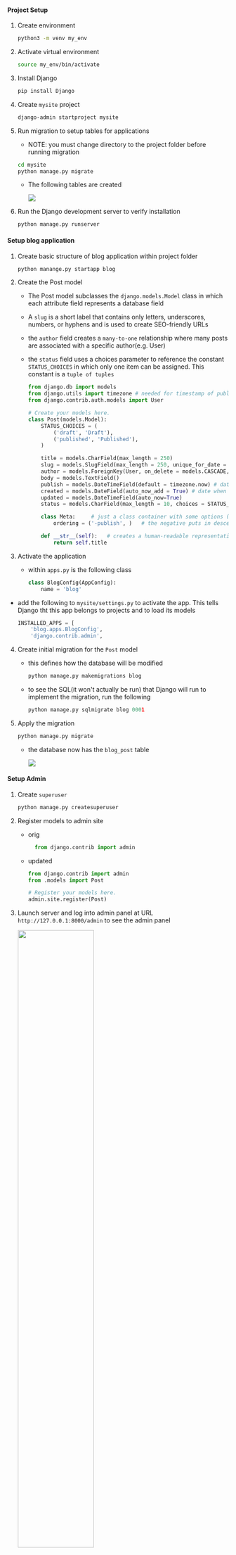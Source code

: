 #### Project Setup

1) Create environment

    ~~~ bash
    python3 -m venv my_env
    ~~~

3) Activate virtual environment

    ~~~ bash
    source my_env/bin/activate
    ~~~

4) Install Django

    ~~~ bash
    pip install Django
    ~~~


5) Create `mysite` project

    ~~~ bash
    django-admin startproject mysite
    ~~~

6) Run migration to setup tables for applications

    - NOTE: you must change directory to the project folder before running migration

    ~~~ bash
    cd mysite
    python manage.py migrate
    ~~~

    - The following tables are created

        <img src = "First_Migration_.png"/> 

7) Run the Django development server to verify installation

    ~~~ bash
    python manage.py runserver
    ~~~

#### Setup blog application

1) Create basic structure of blog application within project folder

    ~~~ py
    python manange.py startapp blog 
    ~~~

2) Create the Post model
   - The Post model subclasses the `django.models.Model` class in which each attribute field represents a database field
   - A `slug` is a short label that contains only letters, underscores, numbers, or hyphens and is used to create SEO-friendly URLs
   - the `author` field creates a `many-to-one` relationship where many posts are associated with a specific author(e.g. User)
   - the `status` field uses a choices parameter to reference the constant `STATUS_CHOICES` in which only one item can be assigned. This constant is a `tuple of tuples`

        ~~~ py
        from django.db import models
        from django.utils import timezone # needed for timestamp of publish, created, & updated attributes
        from django.contrib.auth.models import User

        # Create your models here.
        class Post(models.Model):
            STATUS_CHOICES = (
                ('draft', 'Draft'),
                ('published', 'Published'),
            )

            title = models.CharField(max_length = 250)
            slug = models.SlugField(max_length = 250, unique_for_date = 'publish')
            author = models.ForeignKey(User, on_delete = models.CASCADE, related_name = 'blog_posts')
            body = models.TextField()
            publish = models.DateTimeField(default = timezone.now) # date with timezone info
            created = models.DateField(auto_now_add = True) # date when post initially created
            updated = models.DateTimeField(auto_now=True)
            status = models.CharField(max_length = 10, choices = STATUS_CHOICES, default = 'draft')

            class Meta:     # just a class container with some options (metadata)
                ordering = ('-publish', )   # the negative puts in descending order from most recently published

            def __str__(self):   # creates a human-readable representation of the object
                return self.title
        ~~~

3) Activate the application

    - within `apps.py` is the following class

        ~~~ py
        class BlogConfig(AppConfig):
            name = 'blog'
        ~~~

- add the following to `mysite/settings.py` to activate the app. This tells Django tht this app belongs to projects and to load its models

    ~~~ py
    INSTALLED_APPS = [
        'blog.apps.BlogConfig',
        'django.contrib.admin',
    ~~~

4) Create initial migration for the `Post` model 

    - this defines how the database will be modified
     
        ~~~ py
        python manage.py makemigrations blog
        ~~~

    - to see the SQL(it won't actually be run) that Django will run to implement the migration, run the following

       ~~~ py
       python manage.py sqlmigrate blog 0001
       ~~~


5) Apply the migration

    ~~~ py
    python manage.py migrate
    ~~~

    - the database now has the `blog_post` table

        <img src = "Post_model_Migration.png"/>


#### Setup Admin

1) Create `superuser`

    ~~~ py
    python manage.py createsuperuser
    ~~~

2) Register models to admin site

    - orig

        ~~~ py
          from django.contrib import admin
        ~~~

    - updated 
        ~~~ py
        from django.contrib import admin
        from .models import Post

        # Register your models here.
        admin.site.register(Post)
        ~~~
    
3) Launch server and log into admin panel at URL `http://127.0.0.1:8000/admin` to see the admin panel

    <img src = "Admin_panel.png" width = "60%"/>

4) Select Add post and note timezone message

    - message varies depending on your actual timezone

        <img src = "Addpost_timezone_message.png" width = "50%"/>

        - this can be resolved by modifying `TIME_ZONE` in `settings.py` to your actual timezone

        - before

            ~~~ py
            TIME_ZONE = 'UTC'
            ~~~

        - after

            ~~~ py
            TIME_ZONE = 'America/Chicago'
            ~~~

    - However, modifying `TIME_ZONE` can cause issues with Daylight Savings Time. It is recommended to use `UTC` time in the database and convert to `local time` for user interactions. <a href = "https://docs.djangoproject.com/en/3.0/topics/i18n/timezone"> see Time zones Django documentation</a>  

#### Customize admin model

1) Add the following model to `admin.py`

    - note the `admin options` 
        
        -  <a href = "https://docs.djangoproject.com/en/3.0/ref/contrib/admin/"> Django admin options </a>

        ~~~ py
        from django.contrib import admin
        from .models import Post

        # Register your models here.
        # admin.site.register(Post)

        # Custom models 
        @admin.register(Post)   # decorator performs same as admin.site.register(Post)
        class PostAdmin(admin.ModelAdmin):
           list_display = ('title', 'slug', 'author', 'publish', 'status')
           list_filter = ('status', 'created', 'publish', 'author')
           search_fields = ('title', 'body')
           prepopulated_fields = {'slug': ('title',)}
           raw_id_fields = ('author',)
           date_hierarchy = 'publish'
           ordering = ('status', 'publish')
        ~~~

#### Create list & detail views

1) Add the following views

    ~~~ py
    from django.shortcuts import render, get_object_or_404
    from .models import Post

    # Create your views here.
    def post_list(request):
        posts = Post.published.all()
        return render(request, 'blog/post/list.html', {'posts': posts})


    def post_detail(request, year, month, day, post):
        post = get_object_or_404(Post, 
            slug = post, 
            status = 'published', 
            publish__year = year,
            publish__month = month,
            publish__day = day)    

        return render(request, 'blog/post/detail.html', {'post': post}) 
    ~~~

2) Add URL patterns for views in the blog app

    - this maps URLs to views
    - the first pattern does not have arguments
    - the second pattern take four arguments
    - angle brackets are used to capture values from a URL as a strings
    - `path converters` are used to capture values. For example, <int:year> looks for a int parameter and returns an integer.  Likewise, <slug:post> matches a slug string
    - <a href = "https://docs.djangoproject.com/en/3.0/topics/http/urls/#path-converters"> Django path converters</a>
    - `name` maps the view
        ~~~ py
        from django.urls import path
        from . import views

        app_name = 'blog'

        urlpatterns = [
            # post views
            path('', views.post_list, name = 'post_list'),
            path('<int:year>/<int:month>/<int:day>/<slug:post>/', views.post_detail, name = 'post_detail'),
            
        ]
        ~~~

3) Update the project `urls.py`

    - add the `include` import

    - add the following to the `urlpatterns` variable

    - the `namespace` blog allow precise reversing of `names URL patterns`

        ~~~ py

        from django.urls import path, include

        urlpatterns = [
            path('admin/', admin.site.urls),
            path('blog/', include('blog.urls', namespace = 'blog')),

        ]

        ~~~

#### Implement Canonical URLs for models

    - Canonical means `preferred` and is a unique URL
    - the `reverse` method allows URLs to be built using their name and also allows passing additional parameters

    - Add the following to `models.py`
    - import `reverse`

        ~~~ py
        from django.urls import reverse
        ~~~

    - create `get_absolute_url` method to link to specific posts

        ~~~ py

        def get_absolute_url(self):
            return reverse("blog:post_detail",   # define args next, kwargs can also be implmented
                             args=[self.publish.year,
                                   self.publish.month,
                                   self.publish.day,
                                   self.slug ])
        
        ~~~

#### Update the models
    - import `reverse`

        ~~~ py
        from django.urls import reverse
        ~~~

    - 

#### Create templates for the views    

1) Set up the following folders and files inside the `blog` app

    <img src = 'template_structure.png'/>

   - use template tags, template variables, and template filters to create templates

2) Create the `base.html` template

    - utilizes `static files`

        ~~~ html
        {% load static %}
        <!DOCTYPE html>
        <html>
            <head>
               <title>{% block title %} {% endblock %} </title>
               <link href = "{% static "css/blog.css"%}" rel = "stylesheet">
            </head>

            <body>

                <div id = "content">
                    {% block content %}

                    {% endblock %}

                </div>

                <div id = "sidebar">
                    <h2> My blog </h2>
                    <p> This is my blog </p>

                </div>

            </body>

        </html>
        ~~~

3) Create the `list.html`template

    - `extends` allows this template to inherit from the `base.html` file
    - Two template filters are applied in the body of the post

        ~~~ html
        {% extends "blog/base.html" %}

        {% block title %} My Blog {% endblock %}

        {% block content %}
            <h1> My Blog! </h1>

            {% for post in posts %}
                <h2>
                    <a href = "{{ post.get_absolute_url }}">
                        {{ post.title }}
                    </a>
                </h2>

                <p class = "date">
                    Published {{ post.publish }} by {{ post.author }}
                </p>

                {{ post.body|truncatewords:30|linebreaks}}

            {% endfor %}

        {%endblock%}
        ~~~

4) Create `detail.html` template

    ~~~ html
    {% extends "blog/base.html" %}

    {% block title %} {{ post.title }} {% endblock %}

    {% block content %}
        <h1> {{post.title}} </h1>
        <p class = "date">
            Published {{post.publish}} by {{post.author}}
        </p>

        {{post.body|linebreaks}}
    {% endblock %} 
    ~~~

#### Add Pagination

1) In `views.py` add the following import

    ~~~ py
    from django.core.paginator import Paginator, EmptyPage, PageNotAnInteger
    ~~~

2) Within `template\blog` create `pagination.html` template

    ~~~ html
    <div class = "pagination">
        <span class = "step-links">
        {% if page.has_previous %}
            <a href = "?page = {{ page.previous_page_number }}">Previous</a>
        {% endif %}

            <span class = "current">
                Page {{page.number}} of {{page.paginator.num_pages}}. 
            </span>

            {% if page.has_next %}
                <a href = "?page={{page.next_page_number }}">Next</a>
            {%endif%}
        </span>
    </div>
    ~~~

3) Within the `list.html` template, add the following to refer to the pagination template

    ~~~ html
    ...
    {% endfor %}

        {% include "pagination.html" with page=posts %}

    {%endblock%}
    ~~~

#### Using Class-based views

- Views are implemented as Python objects instead of functions

1) Add `from django.views.generic import ListView` to `views.py`

2) Create the following class-based view in `views.py`

- The following two lines are analogous and create the queryset

    ~~~ py
        model = Post
        # queryset = Post.published.all()
    ~~~

- Although `object_list` is generically created for the query results, using `context_object_name` makes your code easier to follow

    ~~~ py
    class PostListView(ListView):
        model = Post
        # queryset = Post.published.all()
        context_object_name = 'posts'
        paginate_by = 3
        template_name = 'blog/post/list.html'
    ~~~

3) Modify `blog\urls.py` to use the `PostListView` class

    ~~~ py
    urlpatterns = [
        # post views
        # path('', views.post_list, name = 'post_list'),
        path('', views.PostListView.as_view(), name = 'post_list'),
        ...
    ~~~

4) Update the `list.html` file to receive an obj

    - NOTE: you must not put any spaces within `page=page_obj`

        ~~~ html
            {% endfor %}

            <!--  {% include "pagination.html" with page=posts %} -->
            {% include "pagination.html" with page=page_obj %}
        {%endblock%}

        ~~~

5) Add a link to return to the main blogs page

    ~~~ html
    <a href = '/blog'> return to all blogs </a>
    ~~~

### Adding Forms to blog

1) Create a `forms.py` file inside the blog app

    - this subclassess the base Form class
    - the CharField typicially renders as a HTML `input` element
    - `widget = forms.Textarea` overrides this and renders as an HTML `textarea` element
    - email validation is done on anything with `EmailField()`
    - <a href = 'https://docs.djangoproject.com/en/3.0/ref/forms/fields/'> Django Form Fields documentation </a>

        ~~~ py
        from django import forms

        class EmailPostForm(forms.Form):
           name = forms.CharField(max_length = 25)
           email = forms.EmailField()
           to = forms.EmailField()
           comments = forms.CharField(required = False, widget = forms.Textarea)
        ~~~

2) Create a view for the form

    - add the `EmailPostForm` import to `views.py`

    ~~~ py
    from .forms import EmailPostForm
    ~~~

    - Add the `post_share` view

    - it has both `request` & `post_id` as parameters
    - `get_object_or_404` verifies that post has `published status`
    - the same view is used for initial blank forms as well as forms with submitted data
    - a `GET` request indicates an empty form has to be displayed
    - a `POST` request indicates that valid form data has been submitted for the form to process
    - `request.method = POST` distinguishes between these two scenarios

#### Sending emails with Django

1) Django will write emails to the console if this is added to `settings.py`

    ~~~ py
    EMAIL_BACKEND = 'django.core.mail.backends.console.EmailBackend'
    ~~~

2) To use the SMTP server for `gmail`, add the following with a valid `gmail` account
   
    - IMPORTANT !! You can hide this info from tracking this sensitive info in github by going into the directory and issuing the following command to halt tracking changes on settings.py
    - TLS is a cryptographic protocol that provides end-to-end security of data sent between applications over the Internet.
    - 
        ~~~ bash
        git update-index --assume-unchanged settings.py
        ~~~

        NOTE - This will restore tracking changes !
        ~~~ bash
        git update-index --no-assume-unchanged settings.py
        ~~~

        ~~~ py
        EMAIL_HOST = 'smtp.gmail.com'
        EMAIL_HOST_USER = 'valid_gmail_account@gmail.com'
        EMAIL_HOST_PASSWORD = 'password for the account'
        EMAIL_PORT = 587
        EMAIL_USE_TLS = True
        ~~~

3) Modify `views.py`

    - import send_mail

        ~~~ py
        from django.core.mail import send_mail
        ~~~

    - modify `post_share` in `views.py`
        - A URI (Uniform Resource Identifier) is a string that refers to a resource such as a URL
        - get_absolute_url() method to tell Django how to calculate the canonical URL for an object. To callers, this method should appear to return a string that can be used to refer to the object over HTTP.
        - an example of cd is `cd is {'name': 'ME', 'email': 'sktestdjango@gmail.com', 'to': 'sktestdjango@gmail.com', 'comments': 'Some comment'}`

            ~~~ py
            def post_share(request, post_id):
                # Retrieve post by ID
                post = get_object_or_404(Post, id = post_id, status = "published")
                sent = False

                if request.method == 'POST':
                    # form was submitted with data
                    form = EmailPostForm(request.POST)
                    if form.is_valid():
                        # Form fields passed validation
                        cd = form.cleaned_data 
                        # ... send email
                        post_url = request.build_absolute_uri(post.get_absolute_url())
                        subject = f"{cd['name']} recommends you read " f"{post.title}"
                        message = f"Read {post.title} at {post_url} \n\n" f"{cd['name']}\'s comments: {cd['comments']}"
                        send_mail(subject, message, 'sktestdjango@gmail.com', [cd['to']])
                        sent = True

                else:  # show blank form
                    form = EmailPostForm()

                context = {'post': post, 'form': form, 'sent': sent}

                return render(request, 'blog/post/share.html', context)  
            ~~~

4) Add the path in `/blogs/urls.py`    

    ~~~ py
    urlpatterns = [
        # post views
        # path('', views.post_list, name = 'post_list'),
        path('', views.PostListView.as_view(), name = 'post_list'),
        path('<int:year>/<int:month>/<int:day>/<slug:post>/', views.post_detail, name = 'post_detail'),
        path('<int:post_id>/share/', views.post_share, name = 'post_share'),
    ]
    ~~~

5) Create the `share` template inside `blog/post`

    ~~~ html
    {% extends "blog/base.html" %}

    {% block title %} Share a post {% endblock %}

    {% block content %}
        {% if sent %}
            <h1> E-mail successfully sent </h1>
            <p> 
                "{{ post.title}}" was successfully sent to {{ form.cleaned_data.to}}.
            </p>
        {% else %}
            <h1> Share "{{ post.title }}" by e-mail </h1>
            <form method = "post">
            <!-- Example data that is looped in
            cd is {'name': 'ME', 'email': 'sktestdjango@gmail.com', 'to': 'sktestdjango@gmail.com', 'comments': 'DEBUG test AGAIN'}  -->    
                
                {% for field in form%}
                    <div>
                        {{ field.errors }}
                        {{ field.label_tag }} {{ field }}
                    </div>
                {% endfor %}
                {% csrf_token %}
                <input type = "submit" value = "Send e-mail">
            </form>
        {% endif %}    

    {% endblock %}

    ~~~

#### Comment functionality

1) Add a model for storing comments

    - The `ForeignKey` associates one `Post` to many `Commments`
    - this is a `one-to-many` relationship
    - the `related_name` attribute allows retrieval  all of a post's comments using `post.comments.all()`
    - If `related_name` was not defined, Django would use `comment_set` instead
    - Generally, `related_name` is the name to use for the relation from the related object back to this one
    - the `active` attribute allows for comments to be turned off(e.g. hidden)

        ~~~ py
        class Comment(models.Model):
            post = models.ForeignKey(Post, on_delete=models.CASCADE, related_name='comments')
            name = models.CharField(max_length=80)
            email = models.EmailField()
            body = models.TextField()
            created = models.DateTimeField(auto_now_add = True)
            updated = models.DateTimeField(auto_now=True)
            active = models.BooleanField(default = True)

            class Meta:  # just a class container with some options (metadata)
               ordering: ('created',)

            def __str__(self):
               return f'Comment by {self.name} on {self.post}' 
        ~~~

2) Create a new migration in terminal of the virtual environment

    ~~~ bash
    python manage.py makemigrations blog
    ~~~

3) Run the migration

    ~~~ bash
    python manage.py migrate
    ~~~

4) Register model with the admin interface in `admin.py`

    - include the `Comment` import

    - add the custom Model

        ~~~ py
        @admin.register(Comment)
        class CommentAdmin(admin.ModelAdmin):
           list_display = ('name', 'email', 'post', 'created', 'active' )
           list_filter = ('active', 'created', 'updated')
           search_fields = ('name', 'email', 'body')
        ~~~

5) Modify `forms.py` to allow dynamically built forms from `Comment` model

    - include the `Comment` import

    - add the following class

        ~~~ py
        class CommentForm(forms.ModelForm):
            class Meta:
                model = Comment
                fields = ('name', 'email', 'body')
        ~~~

6) Modify the `post_detail` view    

    - import the `Comment` model and `CommentForm`

        ~~~ py
        from .models import Post, Comment
        from .forms import EmailPostForm, CommentForm
        ~~~

        ~~~ py
        def post_detail(request, year, month, day, post):
            post = get_object_or_404(Post, 
                                   slug = post, 
                                   status = 'published', 
                                   publish__year = year,
                                   publish__month = month,
                                   publish__day = day)    



            # list of active comments for this post
            comments = post.comments.filter(active = True)

            new_comment = None

            if request.method == 'POST':
                # A comment was posted
                comment_form = CommentForm( data=request.POST )

                if comment_form.is_valid():
                    # create comment obj but do not save to database yet
                    new_comment = comment_form.save(commit = False)
                    # Assign current post to comment
                    new_comment.post = post
                    # Save the comment to the database
                    new_comment.save()

            else:  # provide blank comment form
                comment_form = CommentForm()


            context = {'post': post, 'comments': comments, 
                      'new_comment': new_comment, 'comment_form': comment_form }

            return render(request, 'blog/post/detail.html', context) 
        ~~~

7) Add comments to `post_detail` template content block

    ~~~ py
        {% with comments.count as total_comments %}
            <h2>
                {{ total_comments }} comment {{ total_comments|pluralize }}
            </h2>
        {% endwith %}  

        {% for comment in comments %}
                <div class = "comment">
                    <p clss = "info">
                        Comment {{ forloop.counter }} by {{ comment.name }}
                    </p>
                    {{ comment.body|linebreaks }}
                </div>
            {% empty %}
                <p> There are no comments yet </p>    
            {% endfor %}
        {% if new_comment %}
            <h2> Your comment has been added </h2>
        {% else %}
            <h2> Add a new comment </h2>
            <form method = 'post'>
                {{ comment_form.as_p }}
                {% csrf_token %}
                <p>
                    <input type = "submit" value = "Add Comment">
                </p>
            </form>


        {% endif %}
    ~~~
   
8) Move `return to all blogs` link to below `Share this post link`

    ~~~ html
        <p>
            <a href = "{% url "blog:post_share" post.id %}"> Share this post <a/>
        </p>

        <p>
            <a href = '/blog'> return to all blogs </a>
        </p>

    ~~~

#### Add tagging functionality

1) Utilize the 3rd party app `django-taggit`

    - from virtual environment in terminal run

        ~~~ bash
        pip install django_taggit
        ~~~

 2) Add the app to `INSTALLED_APPS` in `settings.py`

    ~~~ py
    ...
    INSTALLED_APPS = [
        'blog.apps.BlogConfig',
        'taggit',
        'django.contrib.admin',
    ...
    ~~~

 3) Add `taggit` to `models.py`

    - import taggit

        ~~~ py
        from taggit.managers import TaggableManager
        ~~~

    - append to the `Post` model
    - the `tags` manager allows adding, retreiving, &  removal of tags from `Post` objects
        ~~~ py
        tags = TaggableManager()
        ~~~

4) Create a migration for the changes to `model.py`

    ~~~ py
    python manage.py makemigrations blog
    ~~~ 

5) Run migration

    ~~~ py
    python manage.py migrate
    ~~~

6) Modify the `list` template to display tags

    - the `join` template filter
    - <a href = "https://docs.djangoproject.com/en/3.0/ref/templates/builtins/#filter"> Django template filters </a>

        ~~~ py
            ...
            {{ post.title }}

            <p class = 'tags'> Tags: {{ post.tags.all|join:", " }}</p>
            ...
    ~~~

7) Modify `views.py` to allow listing of posts with a specific tag

    - import `Tag` model

        ~~~ py
            from taggit.models import Tag
        ~~~

    - modify `post_list` view to filter posts by tag

        ~~~ py
            def post_list(request, tag_slug = None):
                object_list = Post.published.all()
                
                tag = None

                if tag_slug:
                    tag = get_object_or_404(Tag, slug = tag_slug)
                    object_list = object_list.filter(tags__in = [tag])
        ~~~

    - include `tags` in the `context`

        ~~~ py
            context = {'page': page, 'posts': posts, 'tag': tag}
        ~~~

 8) Modify `urls.py`

- `name` allows calling the same view with and without parameters

    ~~~ py
        urlpatterns = [
            # post views
            path('', views.post_list, name = 'post_list'),
            # path('', views.PostListView.as_view(), name = 'post_list'),
            path('tag/<slug:tag_slug>/', views.post_list, name = 'post_list_by_tag'),
            path('<int:year>/<int:month>/<int:day>/<slug:post>/', views.post_detail, name = 'post_detail'),
            path('<int:post_id>/share/', views.post_share, name = 'post_share'),
        ]
    ~~~

9) Modify the `list` template

    - before
        ~~~ html
            {% extends "blog/base.html" %}

            {% block title %} My Blog {% endblock %}

            {% block content %}
                <h1> My Blog! </h1>

                {% for post in posts %}
                    <h2>
                        <a href = "{{ post.get_absolute_url }}">
                            {{ post.title }}
                        </a>
                    </h2>

                    <p class = "date">
                        Published {{ post.publish }} by {{ post.author }}
                    </p>

                    {{ post.body|truncatewords:30|linebreaks}}

                {% endfor %}

                <!--  {% include "pagination.html" with page=posts %} -->
                {% include "pagination.html" with page=page_obj %}
            {%endblock%}
        ~~~

    - after

        ~~~ html
            {% extends "blog/base.html" %}

            {% block title %} My Blog {% endblock %}

            {% block content %}
                <h1> My Blog! </h1>

                {% if tag %}
                    <h2> posts tagged with "{{ tag.name }}" </h2>
                {% endif %}

                {% for post in posts %}
                    <h2>
                        <a href = "{{ post.get_absolute_url }}">
                            {{ post.title }}
                        </a>
                    </h2>

                    <p class = "tags">
                        Tags:
                        {% for tag in post.tags.all %}
                            <a href = "{% url "blog:post_list_by_tag" tag.slug %}">
                                {{ tag.name }}
                            </a>
                            {% if not forloop.last %}, {% endif %}
                        {% endfor %}
                    </p>
                    <p class = "date">
                        Published {{ post.publish }} by {{ post.author }}
                    </p>

                    {{ post.body|truncatewords:30|linebreaks}}

                {% endfor %}    

                {% include "pagination.html" with page=posts %}
                <!-- {% include "pagination.html" with page=page_obj %} -->
            {%endblock%}
        ~~~

#### Retrieve similar posts

1) Modify `views.py` 

    - add `Count` import

        ~~~ py
        from django.db.models import Count
        ~~~

    - add the following to the bottom of the `post_detail` function
    - the last four aggregated posts are sliced using the calculated field `-same_tags`

        ~~~ py
            post_tags_ids = post.tags.values_list('id', flat = True)
            similar_posts = Post.published.filter(tags__in=post_tags_ids).exclude(id=post.id)
            similar_posts = similar_posts.annotate(same_tags=Count('tags')).order_by('-same_tags', '-publish')[:4]

            context = {'post': post, 'comments': comments, 
                    'new_comment': new_comment, 'comment_form': comment_form,
                    'similar_posts': similar_posts }

            return render(request, 'blog/post/detail.html', context)  
        ~~~

2) Modify the `detail` template to show posts that are similar

    ~~~ py
        ...
        {{post.body|linebreaks}}

            <p>
                <a href = "{% url "blog:post_share" post.id %}"> Share this post </a>
            </p>

            <h2> Similar Posts </h2>
            {% for post in similar_posts %}
                <p>
                    <a href = "{{ post.get_absolute_url }}"> {{post.title}} </a>
                </p>
            {% empty %}
                There are no similar posts yet
            {% endfor %}

            <p>
                <a href = '/blog'> return to all blogs </a>
            </p>
        ...
    ~~~

#### Using custom template tags

<a href = "https://docs.djangoproject.com/en/3.0/howto/custom-template-tags/"> Django Cusomter template tags documentation </a>

1) Create a `templatetags` directory inside the `blog` app

2) Add the following two files to the `templatetags` directory

   - `__init__.py`

   - `blog_tags.py`

3) Add the following to the `blog_tags` file


- `Django` uses the `simple_tag` decorator to use the function name as the tag name. To create a custom name, append `(name='CustomName')` to `.simple_tag`
- the `register` variable is an instance of `template.Library()` and it regsiters the custom tags and filters

    ~~~ py
    from django import template
    from ..models import Post

    register = template.Library()

    @register.simple_tag
    def total_posts():
        return Post.published.count

    ~~~

4) Update `base.html` to utilize `blog_tags`

    ~~~ html
    {% load blog_tags %}
    {% load static %}
    <!DOCTYPE html>
    <html>
        <head>
            <title>{% block title %} {% endblock %} </title>
            <link href = "{% static "css/blog.css"%}" rel = "stylesheet">
        </head>

        <body>

            <div id = "content">
                {% block content %}

                {% endblock %}
            </div>

            <div id = "sidebar">
                <h2> My blog </h2>
                <p> This is my blog, I've wriiten {% total_posts %} so far </p>
            </div>

        </body>

    </html>
    ~~~

   - The `blog` page will now show the `total_posts` custom tag

    <img src = "total_posts_custom_tag.png" width = "50%"/>

5) Add the following to `blog_tags.py`

     - show current_time is just used to demonstrate anther way to use a simple_tag that is named `time`

     ~~~ py
     import datetime

     register = template.Library()

     format_string = "%b %x %X %Z %p"

     @register.simple_tag
     def total_posts():
     return Post.published.count()

     @register.simple_tag(name = 'time')
     def show_current_time():
          return datetime.datetime.now().strftime(format_string)
     ~~~

     - the inclusion tag allows rendering of context variables into a template
     - the `blog/post/latest_posts.html` template renders the `latest_posts` context variable
     - this function returns a `dictionary`

     ~~~ py
     @register.inclusion_tag('blog/post/latest_posts.html')
     def show_latest_posts(count=5):
     latest_posts = Post.published.order_by('-publish')[:count]
     return {'latest_posts': latest_posts}
     ~~~

6) Create the `blog/post/latest_posts.html` template

     - the URL & title of each item in the `latest_posts` dictionary is rendered in the template

     ~~~ html
     <ul>
          {% for post in latest_posts %}
               <li>
                    <a href = "{{ post.get_absolute.url }}"> {{ post.title }} </a>
               </li>
          {% endfor%}
     </ul>
     ~~~

7) Modify `base.html` to render the `context variable`

     - 

     ~~~ html
          <div id = "sidebar">
               <h2> My blog </h2>
               <p> This is my blog, I've wriiten {% total_posts %} so far </p>
          
               <h3> Latest posts </h3>
               {% show_latest_posts 3 %}
               <h4> Current time </h4>
               {% time %}          
          </div>
     ~~~


8) Add a `simple tag` that returns a reusable value in `django_blog_postgres`

     - a `QuerySet` using the `annotate` function will aggregate the total number of post comments
     - the `Count` function will store the total number in the `total_comments` variable
     - the `-` sign puts the results in descending order
     - the `count` variable is optional and limits the total objects returned to 5


     - make sure that `Count` is imported

     ~~~ py
     from django.db.models import Count
     ~~~

     ~~~ py
     @register.simple_tag
     def get_most_commented_posts(count = 5):
          return Post.published.annotate(total_comments = Count('comments')).order_by('-total_comments')[:count]   
     ~~~

9) Update the `base.html` template

     - the variable returned is stored in a new variabled called `most_commented_posts`

     ~~~ html
          <div id = "sidebar">
               <h2> My blog </h2>
               <p> This is my blog, I've wriiten {% total_posts %} so far </p>
          
               <h3> Latest posts </h3>
               {% show_latest_posts 3 %}
               <h4> Current time </h4>
               {% time %}
               <h3> Most commented posts </h3>
               {% get_most_commented_posts as most_commented_posts %}
               <ul>
                    {% for post in most_commented_posts %}
                         <li>
                              <a href = "{{post.get_absolute_url}}"> {{post.title}} </a>
                         </li>
                    {% endfor %}     
               </ul>
          </div>
     ~~~

     - the sidebar will now show all of the custom template tags

     <img src = "side_bar_with_several_custom_template_tags.png" width = "50%"/>